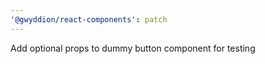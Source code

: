 ```yaml
---
'@gwyddion/react-components': patch
---
```


Add optional props to dummy button component for testing
